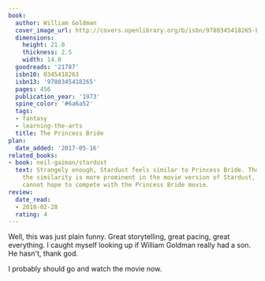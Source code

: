 ```yaml
---
book:
  author: William Goldman
  cover_image_url: http://covers.openlibrary.org/b/isbn/9780345418265-L.jpg
  dimensions:
    height: 21.0
    thickness: 2.5
    width: 14.0
  goodreads: '21787'
  isbn10: 0345418263
  isbn13: '9780345418265'
  pages: 456
  publication_year: '1973'
  spine_color: '#6a6a52'
  tags:
  - fantasy
  - learning-the-arts
  title: The Princess Bride
plan:
  date_added: '2017-05-16'
related_books:
- book: neil-gaiman/stardust
  text: Strangely enough, Stardust feels similar to Princess Bride. Though admittedly,
    the similarity is more prominent in the movie version of Stardust, which in turn
    cannot hope to compete with the Princess Bride movie.
review:
  date_read:
  - 2018-02-28
  rating: 4
---
```


Well, this was just plain funny. Great storytelling, great pacing, great everything. I caught myself looking up if William Goldman really had a son. He hasn't, thank god.

I probably should go and watch the movie now.
